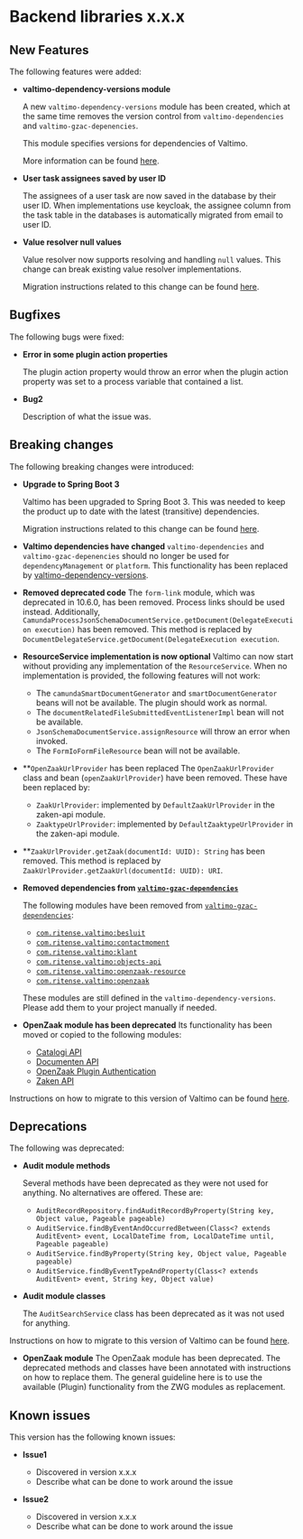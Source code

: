 # Backend libraries x.x.x

## New Features

The following features were added:

* **valtimo-dependency-versions module**

  A new `valtimo-dependency-versions` module has been created, 
  which at the same time removes the version control from `valtimo-dependencies` and `valtimo-gzac-depenencies`.

  This module specifies versions for dependencies of Valtimo.

  More information can be found [here](../../../getting-started/modules/core/valtimo-dependency-versions.md).

* **User task assignees saved by user ID**

  The assignees of a user task are now saved in the database by their user ID. When implementations use keycloak, the
  assignee column from the task table in the databases is automatically migrated from email to user ID.

* **Value resolver null values**

  Value resolver now supports resolving and handling `null` values. This change can break existing value resolver
  implementations.

  Migration instructions related to this change can be found [here](migration).


## Bugfixes

The following bugs were fixed:

* **Error in some plugin action properties**

  The plugin action property would throw an error when the plugin action property was set to a process variable that
  contained a list.

* **Bug2**

  Description of what the issue was.

## Breaking changes

The following breaking changes were introduced:

* **Upgrade to Spring Boot 3**

  Valtimo has been upgraded to Spring Boot 3.
  This was needed to keep the product up to date with the latest (transitive) dependencies.

  Migration instructions related to this change can be found [here](spring-boot3-migration).

* **Valtimo dependencies have changed**
  `valtimo-dependencies` and `valtimo-gzac-depenencies` should no longer be used for `dependencyManagement` or `platform`. 
  This functionality has been replaced by [valtimo-dependency-versions](../../../getting-started/modules/core/valtimo-dependency-versions.md).

* **Removed deprecated code**
  The `form-link` module, which was deprecated in 10.6.0, has been removed. Process links should be used instead.
  Additionally, `CamundaProcessJsonSchemaDocumentService.getDocument(DelegateExecution execution)` has been removed.
  This method is replaced by `DocumentDelegateService.getDocument(DelegateExecution execution`.

* **ResourceService implementation is now optional**
  Valtimo can now start without providing any implementation of the `ResourceService`.
  When no implementation is provided, the following features will not work:
  - The `camundaSmartDocumentGenerator` and `smartDocumentGenerator` beans will not be available. The plugin should work as normal.
  - The `documentRelatedFileSubmittedEventListenerImpl` bean will not be available.
  - `JsonSchemaDocumentService.assignResource` will throw an error when invoked.
  - The `FormIoFormFileResource` bean will not be available.

* **`OpenZaakUrlProvider` has been replaced
  The `OpenZaakUrlProvider` class and bean (`openZaakUrlProvider`) have been removed. 
  These have been replaced by:
  - `ZaakUrlProvider`: implemented by `DefaultZaakUrlProvider` in the zaken-api module.
  - `ZaaktypeUrlProvider`: implemented by `DefaultZaaktypeUrlProvider` in the zaken-api module.

* **`ZaakUrlProvider.getZaak(documentId: UUID): String` has been removed.
  This method is replaced by `ZaakUrlProvider.getZaakUrl(documentId: UUID): URI`.

* **Removed dependencies from [`valtimo-gzac-dependencies`](/getting-started/modules/zgw/valtimo-gzac-dependencies.md)**

  The following modules have been removed from [`valtimo-gzac-dependencies`](/getting-started/modules/zgw/valtimo-gzac-dependencies.md):
  - [`com.ritense.valtimo:besluit`](/getting-started/modules/zgw/besluit.md)
  - [`com.ritense.valtimo:contactmoment`](/getting-started/modules/zgw/contactmoment.md)
  - [`com.ritense.valtimo:klant`](/getting-started/modules/zgw/klant.md)
  - [`com.ritense.valtimo:objects-api`](/getting-started/modules/zgw/objects-api.md)
  - [`com.ritense.valtimo:openzaak-resource`](/getting-started/modules/zgw/openzaak-resource.md)
  - [`com.ritense.valtimo:openzaak`](/getting-started/modules/zgw/openzaak.md)
  
  These modules are still defined in the `valtimo-dependency-versions`. Please add them to your project manually if needed.

* **OpenZaak module has been deprecated**
  Its functionality has been moved or copied to the following modules:
  - [Catalogi API](/getting-started/modules/zgw/catalogi-api.md)
  - [Documenten API](/getting-started/modules/zgw/documenten-api.md)
  - [OpenZaak Plugin Authentication](/getting-started/modules/zgw/openzaak-plugin-authentication.md)
  - [Zaken API](/getting-started/modules/zgw/zaken-api.md)

Instructions on how to migrate to this version of Valtimo can be found [here](migration.md).

## Deprecations

The following was deprecated:

* **Audit module methods**

  Several methods have been deprecated as they were not used for anything. No alternatives are offered.
  These are:
  * `AuditRecordRepository.findAuditRecordByProperty(String key, Object value, Pageable pageable)`
  * `AuditService.findByEventAndOccurredBetween(Class<? extends AuditEvent> event, LocalDateTime from, LocalDateTime until, Pageable pageable)`
  * `AuditService.findByProperty(String key, Object value, Pageable pageable)`
  * `AuditService.findByEventTypeAndProperty(Class<? extends AuditEvent> event, String key, Object value)`

* **Audit module classes**

  The `AuditSearchService` class has been deprecated as it was not used for anything.

Instructions on how to migrate to this version of Valtimo can be found [here](migration.md).

* **OpenZaak module**
  The OpenZaak module has been deprecated. The deprecated methods and classes have been annotated with instructions on how to replace them.
  The general guideline here is to use the available (Plugin) functionality from the ZWG modules as replacement.

## Known issues

This version has the following known issues:

* **Issue1**
  * Discovered in version x.x.x
  * Describe what can be done to work around the issue

* **Issue2**
  * Discovered in version x.x.x
  * Describe what can be done to work around the issue
